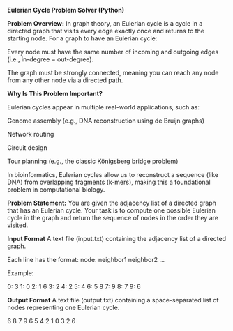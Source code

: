 **Eulerian Cycle Problem Solver (Python)**


**Problem Overview:**
In graph theory, an Eulerian cycle is a cycle in a directed graph that visits every edge exactly once and returns to the starting node. For a graph to have an Eulerian cycle:

Every node must have the same number of incoming and outgoing edges (i.e., in-degree = out-degree).

The graph must be strongly connected, meaning you can reach any node from any other node via a directed path.



**Why Is This Problem Important?**


Eulerian cycles appear in multiple real-world applications, such as:

Genome assembly (e.g., DNA reconstruction using de Bruijn graphs)

Network routing

Circuit design

Tour planning (e.g., the classic Königsberg bridge problem)

In bioinformatics, Eulerian cycles allow us to reconstruct a sequence (like DNA) from overlapping fragments (k-mers), making this a foundational problem in computational biology.

**Problem Statement:**
You are given the adjacency list of a directed graph that has an Eulerian cycle. Your task is to compute one possible Eulerian cycle in the graph and return the sequence of nodes in the order they are visited.

**Input Format**
A text file (input.txt) containing the adjacency list of a directed graph.

Each line has the format:
node: neighbor1 neighbor2 ...


Example: 


0: 3
1: 0
2: 1 6
3: 2
4: 2
5: 4
6: 5 8
7: 9
8: 7
9: 6



**Output Format**
A text file (output.txt) containing a space-separated list of nodes representing one Eulerian cycle.


6 8 7 9 6 5 4 2 1 0 3 2 6
